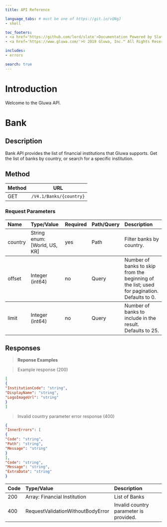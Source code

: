 ```yaml
---
title: API Reference

language_tabs: # must be one of https://git.io/vQNgJ
- shell

toc_footers:
- <a href='https://github.com/lord/slate'>Documentation Powered by Slate</a>
- <a href='https://www.gluwa.com/'>© 2019 Gluwa, Inc.™ All Rights Reserved</a>

includes:
- errors

search: true
---
```

# Introduction

Welcome to the Gluwa API.

# Bank

## Description
Bank API provides the list of financial institutions that Gluwa supports. Get the list of banks by country, or search for a specific institution.

## Method

<table>
<thead>
<tr>
<th>Method</th>
<th>URL</th>
</tr>
</thead>
<tbody>
<tr>
<td>GET</td>
<td><code class="highlighter-rouge">/V4.1/Banks/{country}</code></td>
</tr>
</tbody>
</table>

### Request Parameters
<table>
<thead>
<tr>
<th style="text-align: left">Name</th>
<th style="text-align: left">Type/Value</th>
<th style="text-align: left">Required</th>
<th style="text-align: left">Path/Query</th>
<th style="text-align: left">Description</th>

</tr>
</thead>
<tbody>

<tr>
<td style="text-align: left">country</td>
<td style="text-align: left">String enum: [World, US, KR]</td>
<td style="text-align: left">yes</td>
<td style="text-align: left">Path</td>
<td style="text-align: left">Filter banks by country.</td>
</tr>
</tbody>

<tbody>

<tr>
<td style="text-align: left">offset</td>
<td style="text-align: left">Integer (int64)</td>
<td style="text-align: left">no</td>
<td style="text-align: left">Query</td>
<td style="text-align: left">Number of banks to skip from the beginning of the list; used for pagination. Defaults to 0.</td>
</tr>

</tbody>

<tbody>

<tr>
<td style="text-align: left">limit</td>
<td style="text-align: left">Integer (int64)</td>
<td style="text-align: left">no</td>
<td style="text-align: left">Query</td>
<td style="text-align: left">Number of banks to include in the result. Defaults to 25.</td>
</tr>

</tbody>
</table>

## Responses

> **Reponse Examples**

> Example response (200)

```json
[
{
"InstitutionCode": "string",
"DisplayName": "string",
"LogoImageUrl": "string"
}
]
```

> Invalid country parameter error response (400)

```json
{
"InnerErrors": [
{
"Code": "string",
"Path": "string",
"Message": "string"
}
],
"Code": "string",
"Message": "string",
"ExtraData": "string"
}
```

<table>
<thead>
<tr>
<th style="text-align: left">Code</th>
<th style="text-align: left">Type/Value</th>
<th style="text-align: left">Description</th>
</tr>
</thead>
<tbody>
<tr>
<td style="text-align: left">200</td>
<td style="text-align: left">Array: Financial Institution </td>
<td style="text-align: left">List of Banks</td>
</tr>
<tr>
<td style="text-align: left">400</td>
<td style="text-align: left">RequestValidationWithoutBodyError</td>
<td style="text-align: left">Invalid country parameter is provided.</td>
</tr>
</tbody>
</table>
